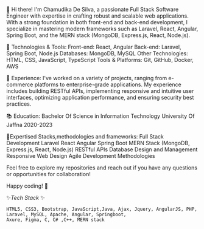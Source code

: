 👋 Hi there! I'm Chamudika De Silva, a passionate Full Stack Software Engineer with expertise in crafting robust and scalable web applications. With a strong foundation in both front-end and back-end development, I specialize in mastering modern frameworks such as Laravel, React, Angular, Spring Boot, and the MERN stack (MongoDB, Express.js, React, Node.js).

🔧 Technologies & Tools:
Front-end: React, Angular
Back-end: Laravel, Spring Boot, Node.js
Databases: MongoDB, MySQL
Other Technologies: HTML, CSS, JavaScript, TypeScript
Tools & Platforms: Git, GitHub, Docker, AWS

💼 Experience:
I've worked on a variety of projects, ranging from e-commerce platforms to enterprise-grade applications. My experience includes building RESTful APIs, implementing responsive and intuitive user interfaces, optimizing application performance, and ensuring security best practices.

📚 Education:
Bachelor Of Science in Information Technology
University Of Jaffna
2020-2023

🌟Expertised Stacks,methodologies and frameworks:
Full Stack Development
Laravel
React
Angular
Spring Boot
MERN Stack (MongoDB, Express.js, React, Node.js)
RESTful APIs
Database Design and Management
Responsive Web Design
Agile Development Methodologies

Feel free to explore my repositories and reach out if you have any questions or opportunities for collaboration!

Happy coding! 🚀

 ✨*Tech Stack* ✨ 
 
    HTML5, CSS3, Bootstrap, JavaScript,Java, Ajax, Jquery, AngularJS, PHP, Laravel, MySQL, Apache, Angular, Springboot, 
    Axure, Figma, C, C# ,C++, MERN stack
